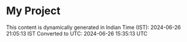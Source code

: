 # My Project

This content is dynamically generated in Indian Time (IST): 2024-06-26 21:05:13 IST
Converted to UTC: 2024-06-26 15:35:13 UTC
